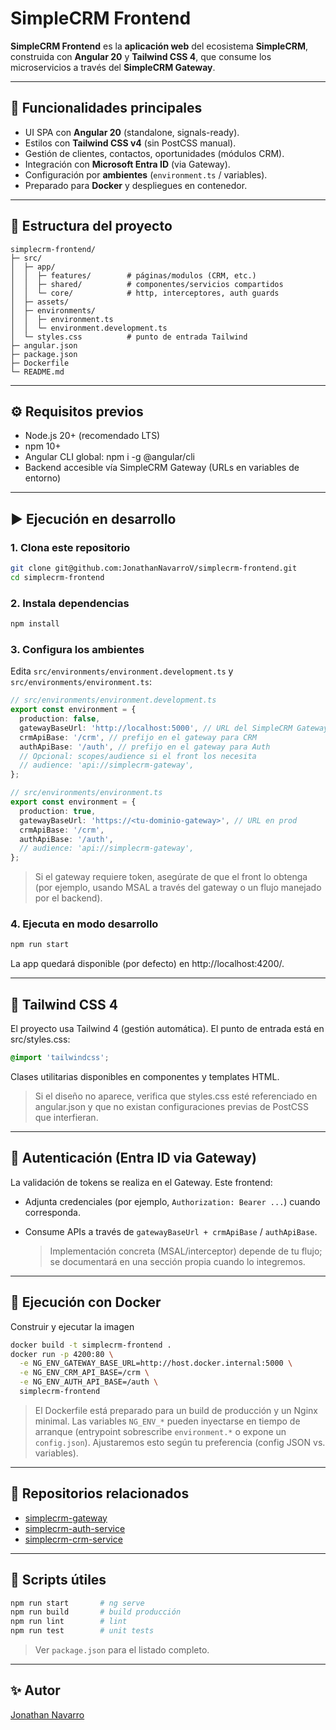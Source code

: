 # SimpleCRM Frontend

**SimpleCRM Frontend** es la **aplicación web** del ecosistema **SimpleCRM**, construida con **Angular 20** y **Tailwind CSS 4**, que consume los microservicios a través del **SimpleCRM Gateway**.

---

## 🚀 Funcionalidades principales

- UI SPA con **Angular 20** (standalone, signals-ready).
- Estilos con **Tailwind CSS v4** (sin PostCSS manual).
- Gestión de clientes, contactos, oportunidades (módulos CRM).
- Integración con **Microsoft Entra ID** (via Gateway).
- Configuración por **ambientes** (`environment.ts` / variables).
- Preparado para **Docker** y despliegues en contenedor.

---

## 📂 Estructura del proyecto

```text
simplecrm-frontend/
├─ src/
│  ├─ app/
│  │  ├─ features/        # páginas/modulos (CRM, etc.)
│  │  ├─ shared/          # componentes/servicios compartidos
│  │  └─ core/            # http, interceptores, auth guards
│  ├─ assets/
│  ├─ environments/
│  │  ├─ environment.ts
│  │  └─ environment.development.ts
│  └─ styles.css          # punto de entrada Tailwind
├─ angular.json
├─ package.json
├─ Dockerfile
└─ README.md
```

---

## ⚙️ Requisitos previos

- Node.js 20+ (recomendado LTS)
- npm 10+
- Angular CLI global: npm i -g @angular/cli
- Backend accesible vía SimpleCRM Gateway (URLs en variables de entorno)

---

## ▶️ Ejecución en desarrollo

### 1. Clona este repositorio

```bash
git clone git@github.com:JonathanNavarroV/simplecrm-frontend.git
cd simplecrm-frontend
```

### 2. Instala dependencias

```bash
npm install
```

### 3. Configura los ambientes

Edita `src/environments/environment.development.ts` y `src/environments/environment.ts`:

```ts
// src/environments/environment.development.ts
export const environment = {
  production: false,
  gatewayBaseUrl: 'http://localhost:5000', // URL del SimpleCRM Gateway (dev)
  crmApiBase: '/crm', // prefijo en el gateway para CRM
  authApiBase: '/auth', // prefijo en el gateway para Auth
  // Opcional: scopes/audience si el front los necesita
  // audience: 'api://simplecrm-gateway',
};
```

```ts
// src/environments/environment.ts
export const environment = {
  production: true,
  gatewayBaseUrl: 'https://<tu-dominio-gateway>', // URL en prod
  crmApiBase: '/crm',
  authApiBase: '/auth',
  // audience: 'api://simplecrm-gateway',
};
```

> Si el gateway requiere token, asegúrate de que el front lo obtenga (por ejemplo, usando MSAL a través del gateway o un flujo manejado por el backend).

### 4. Ejecuta en modo desarrollo

```bash
npm run start
```

La app quedará disponible (por defecto) en http://localhost:4200/.

---

## 🎨 Tailwind CSS 4

El proyecto usa Tailwind 4 (gestión automática). El punto de entrada está en src/styles.css:

```css
@import 'tailwindcss';
```

Clases utilitarias disponibles en componentes y templates HTML.

> Si el diseño no aparece, verifica que styles.css esté referenciado en angular.json y que no existan configuraciones previas de PostCSS que interfieran.

---

## 🔐 Autenticación (Entra ID via Gateway)

La validación de tokens se realiza en el Gateway. Este frontend:

- Adjunta credenciales (por ejemplo, `Authorization: Bearer ...`) cuando corresponda.
- Consume APIs a través de `gatewayBaseUrl + crmApiBase` / `authApiBase`.

  > Implementación concreta (MSAL/interceptor) depende de tu flujo; se documentará en una sección propia cuando lo integremos.

---

## 🐳 Ejecución con Docker

Construir y ejecutar la imagen

```bash
docker build -t simplecrm-frontend .
docker run -p 4200:80 \
  -e NG_ENV_GATEWAY_BASE_URL=http://host.docker.internal:5000 \
  -e NG_ENV_CRM_API_BASE=/crm \
  -e NG_ENV_AUTH_API_BASE=/auth \
  simplecrm-frontend
```

> El Dockerfile está preparado para un build de producción y un Nginx minimal. Las variables `NG_ENV_*` pueden inyectarse en tiempo de arranque (entrypoint sobrescribe `environment.*` o expone un `config.json`). Ajustaremos esto según tu preferencia (config JSON vs. variables).

---

## 🔗 Repositorios relacionados

- [simplecrm-gateway](https://github.com/JonathanNavarroV/simplecrm-gateway)
- [simplecrm-auth-service](https://github.com/JonathanNavarroV/simplecrm-auth-service)
- [simplecrm-crm-service](https://github.com/JonathanNavarroV/simplecrm-crm-service)

---

## 🧪 Scripts útiles

```bash
npm run start       # ng serve
npm run build       # build producción
npm run lint        # lint
npm run test        # unit tests
```

> Ver `package.json` para el listado completo.

---

## ✨ Autor

[Jonathan Navarro](https://github.com/JonathanNavarroV)
